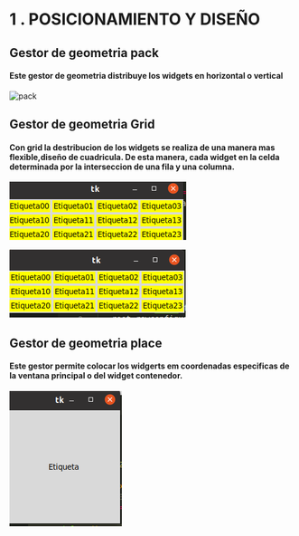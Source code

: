 # 1 . POSICIONAMIENTO Y DISEÑO

## Gestor de geometria pack

#### Este gestor de geometria distribuye los widgets en horizontal o vertical

![pack](pack.png "pack")

## Gestor de geometria Grid

#### Con grid la destribucion de los widgets se realiza de una manera mas flexible,diseño de cuadricula. De esta manera, cada widget en la celda determinada por la interseccion de una fila y una columna.

![grid1](grid1.png "grid1")

![grid2](grid2.png "grid2")

## Gestor de geometria place

#### Este gestor permite colocar los widgerts em coordenadas especificas de la ventana principal o del widget contenedor.

![place](place.png "place")